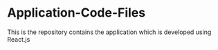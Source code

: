 # Application-Code-Files
This is the repository contains the application which is developed using React.js
